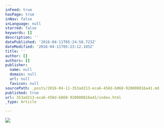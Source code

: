 ```yaml
---
inFeed: true
hasPage: true
inNav: false
inLanguage: null
starred: false
keywords: []
description: ''
datePublished: '2016-04-11T05:24:58.723Z'
dateModified: '2016-04-11T05:23:12.105Z'
title: ''
author: []
authors: []
publisher:
  name: null
  domain: null
  url: null
  favicon: null
sourcePath: _posts/2016-04-11-353ad213-eca6-458d-b868-920000816a41.md
published: true
url: 353ad213-eca6-458d-b868-920000816a41/index.html
_type: Article

---
```

![](https://the-grid-user-content.s3-us-west-2.amazonaws.com/dc809b2d-e1b5-4fee-84f5-ec893da8d5c2.jpg)